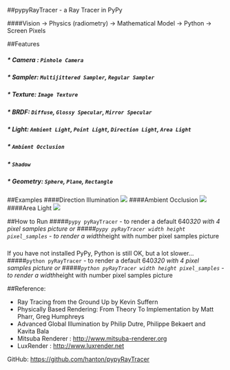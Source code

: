 ##pypyRayTracer - a Ray Tracer in PyPy

####Vision -> Physics (radiometry) -> Mathematical Model -> Python -> Screen Pixels

##Features
##### * Camera : `Pinhole Camera`
##### * Sampler: `Multijittered Sampler`, `Regular Sampler`
##### * Texture: `Image Texture`
##### * BRDF: `Diffuse`, `Glossy Specular`, `Mirror Specular`
##### * Light: `Ambient Light`, `Point Light`, `Direction Light`,  `Area Light`
##### * `Ambient Occlusion`
##### * `Shadow`
##### * Geometry: `Sphere`, `Plane`, `Rectangle`

##Examples
####Direction Illumination
![](https://github.com/hanton/pypyRayTracer/blob/master/Render/Direction%20Illumination_16.png?raw=true)
####Ambient Occlusion
![](https://github.com/hanton/pypyRayTracer/blob/master/Render/Ambient%20Occlusion.png?raw=true)
####Area Light
![](https://github.com/hanton/pypyRayTracer/blob/master/Render/Area%20Light.png?raw=true)

##How to Run
#####`pypy pyRayTracer` - to render a default 640*320 with 4 pixel samples picture
or 
#####`pypy pyRayTracer width height pixel_samples` - to render a width*height with number pixel samples picture
#####
If you have not installed PyPy, Python is still OK, but a lot slower...
#####`python pyRayTracer` - to render a default 640*320 with 4 pixel samples picture
or 
#####`python pyRayTracer width height pixel_samples` - to render a width*height with number pixel samples picture

##Reference: 
* Ray Tracing from the Ground Up by Kevin Suffern
* Physically Based Rendering: From Theory To Implementation by Matt Pharr, Greg Humphreys
* Advanced Global Illumination by Philip Dutre, Philippe Bekaert and Kavita Bala
* Mitsuba Renderer : http://www.mitsuba-renderer.org
* LuxRender : http://www.luxrender.net
    
    
GitHub: https://github.com/hanton/pypyRayTracer
